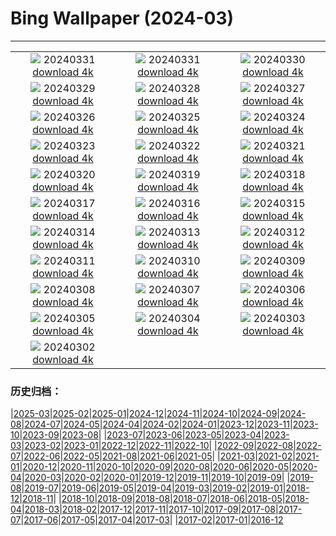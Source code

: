 # Bing Wallpaper (2024-03)
**************
| | | |
| :----: | :----: | :----: |
| ![](https://www.bing.com/th?id=OHR.HungarianEggs_EN-GB1813160198_1920x1080.jpg) 20240331 [download 4k](https://www.bing.com/th?id=OHR.HungarianEggs_EN-GB1813160198_UHD.jpg) | ![](https://www.bing.com/th?id=OHR.SleepySloth_EN-GB5265806402_1920x1080.jpg) 20240331 [download 4k](https://www.bing.com/th?id=OHR.SleepySloth_EN-GB5265806402_UHD.jpg) | ![](https://www.bing.com/th?id=OHR.SouthStackLight_EN-GB4224797900_1920x1080.jpg) 20240330 [download 4k](https://www.bing.com/th?id=OHR.SouthStackLight_EN-GB4224797900_UHD.jpg) |
| ![](https://www.bing.com/th?id=OHR.ShanghaiBlossoms_EN-GB3832708958_1920x1080.jpg) 20240329 [download 4k](https://www.bing.com/th?id=OHR.ShanghaiBlossoms_EN-GB3832708958_UHD.jpg) | ![](https://www.bing.com/th?id=OHR.TeatroColon_EN-GB2271752304_1920x1080.jpg) 20240328 [download 4k](https://www.bing.com/th?id=OHR.TeatroColon_EN-GB2271752304_UHD.jpg) | ![](https://www.bing.com/th?id=OHR.HangRaiVietnam_EN-GB3016593740_1920x1080.jpg) 20240327 [download 4k](https://www.bing.com/th?id=OHR.HangRaiVietnam_EN-GB3016593740_UHD.jpg) |
| ![](https://www.bing.com/th?id=OHR.ColorfulHoli_EN-GB2645468196_1920x1080.jpg) 20240326 [download 4k](https://www.bing.com/th?id=OHR.ColorfulHoli_EN-GB2645468196_UHD.jpg) | ![](https://www.bing.com/th?id=OHR.WhiteEyes_EN-GB5831374525_1920x1080.jpg) 20240325 [download 4k](https://www.bing.com/th?id=OHR.WhiteEyes_EN-GB5831374525_UHD.jpg) | ![](https://www.bing.com/th?id=OHR.AmazonClouds_EN-GB8705485014_1920x1080.jpg) 20240324 [download 4k](https://www.bing.com/th?id=OHR.AmazonClouds_EN-GB8705485014_UHD.jpg) |
| ![](https://www.bing.com/th?id=OHR.WaikatoWater_EN-GB8519481849_1920x1080.jpg) 20240323 [download 4k](https://www.bing.com/th?id=OHR.WaikatoWater_EN-GB8519481849_UHD.jpg) | ![](https://www.bing.com/th?id=OHR.BwindiNationalForest_EN-GB8408921240_1920x1080.jpg) 20240322 [download 4k](https://www.bing.com/th?id=OHR.BwindiNationalForest_EN-GB8408921240_UHD.jpg) | ![](https://www.bing.com/th?id=OHR.SpringFrog_EN-GB9074192994_1920x1080.jpg) 20240321 [download 4k](https://www.bing.com/th?id=OHR.SpringFrog_EN-GB9074192994_UHD.jpg) |
| ![](https://www.bing.com/th?id=OHR.SpringCaveDale_EN-GB2092563802_1920x1080.jpg) 20240320 [download 4k](https://www.bing.com/th?id=OHR.SpringCaveDale_EN-GB2092563802_UHD.jpg) | ![](https://www.bing.com/th?id=OHR.ElephantRock_EN-GB2587880881_1920x1080.jpg) 20240319 [download 4k](https://www.bing.com/th?id=OHR.ElephantRock_EN-GB2587880881_UHD.jpg) | ![](https://www.bing.com/th?id=OHR.StFiniansBay_EN-GB0601904880_1920x1080.jpg) 20240318 [download 4k](https://www.bing.com/th?id=OHR.StFiniansBay_EN-GB0601904880_UHD.jpg) |
| ![](https://www.bing.com/th?id=OHR.BambooPanda_EN-GB5869925596_1920x1080.jpg) 20240317 [download 4k](https://www.bing.com/th?id=OHR.BambooPanda_EN-GB5869925596_UHD.jpg) | ![](https://www.bing.com/th?id=OHR.AnzaBorregoBloom_EN-GB6213504183_1920x1080.jpg) 20240316 [download 4k](https://www.bing.com/th?id=OHR.AnzaBorregoBloom_EN-GB6213504183_UHD.jpg) | ![](https://www.bing.com/th?id=OHR.AyutthayaTree_EN-GB6491490381_1920x1080.jpg) 20240315 [download 4k](https://www.bing.com/th?id=OHR.AyutthayaTree_EN-GB6491490381_UHD.jpg) |
| ![](https://www.bing.com/th?id=OHR.MagadiFlamingos_EN-GB8544970880_1920x1080.jpg) 20240314 [download 4k](https://www.bing.com/th?id=OHR.MagadiFlamingos_EN-GB8544970880_UHD.jpg) | ![](https://www.bing.com/th?id=OHR.BryceSnow_EN-GB7209658465_1920x1080.jpg) 20240313 [download 4k](https://www.bing.com/th?id=OHR.BryceSnow_EN-GB7209658465_UHD.jpg) | ![](https://www.bing.com/th?id=OHR.SleepyKoala_EN-GB8056580586_1920x1080.jpg) 20240312 [download 4k](https://www.bing.com/th?id=OHR.SleepyKoala_EN-GB8056580586_UHD.jpg) |
| ![](https://www.bing.com/th?id=OHR.MotheringSundayMuteSwan_EN-GB7947590349_1920x1080.jpg) 20240311 [download 4k](https://www.bing.com/th?id=OHR.MotheringSundayMuteSwan_EN-GB7947590349_UHD.jpg) | ![](https://www.bing.com/th?id=OHR.BistiBlue_EN-GB9222273593_1920x1080.jpg) 20240310 [download 4k](https://www.bing.com/th?id=OHR.BistiBlue_EN-GB9222273593_UHD.jpg) | ![](https://www.bing.com/th?id=OHR.TateLightUp_EN-GB9793906084_1920x1080.jpg) 20240309 [download 4k](https://www.bing.com/th?id=OHR.TateLightUp_EN-GB9793906084_UHD.jpg) |
| ![](https://www.bing.com/th?id=OHR.TarragonaSpain_EN-GB6677575953_1920x1080.jpg) 20240308 [download 4k](https://www.bing.com/th?id=OHR.TarragonaSpain_EN-GB6677575953_UHD.jpg) | ![](https://www.bing.com/th?id=OHR.WahclellaFalls_EN-GB8488291917_1920x1080.jpg) 20240307 [download 4k](https://www.bing.com/th?id=OHR.WahclellaFalls_EN-GB8488291917_UHD.jpg) | ![](https://www.bing.com/th?id=OHR.BangkokCircle_EN-GB8143129520_1920x1080.jpg) 20240306 [download 4k](https://www.bing.com/th?id=OHR.BangkokCircle_EN-GB8143129520_UHD.jpg) |
| ![](https://www.bing.com/th?id=OHR.ArenalCostaRica_EN-GB7820638738_1920x1080.jpg) 20240305 [download 4k](https://www.bing.com/th?id=OHR.ArenalCostaRica_EN-GB7820638738_UHD.jpg) | ![](https://www.bing.com/th?id=OHR.KrugerLeopard_EN-GB7548648267_1920x1080.jpg) 20240304 [download 4k](https://www.bing.com/th?id=OHR.KrugerLeopard_EN-GB7548648267_UHD.jpg) | ![](https://www.bing.com/th?id=OHR.BritAwardsGuitarsUK_EN-GB7128101081_1920x1080.jpg) 20240303 [download 4k](https://www.bing.com/th?id=OHR.BritAwardsGuitarsUK_EN-GB7128101081_UHD.jpg) |
| ![](https://www.bing.com/th?id=OHR.StDavidsPembrokeshire_EN-GB6636392308_1920x1080.jpg) 20240302 [download 4k](https://www.bing.com/th?id=OHR.StDavidsPembrokeshire_EN-GB6636392308_UHD.jpg) |  |  |

### 历史归档：

|[2025-03](bing/2025-03/2025-03.md)|[2025-02](bing/2025-02/2025-02.md)|[2025-01](bing/2025-01/2025-01.md)|[2024-12](bing/2024-12/2024-12.md)|[2024-11](bing/2024-11/2024-11.md)|[2024-10](bing/2024-10/2024-10.md)|[2024-09](bing/2024-09/2024-09.md)|[2024-08](bing/2024-08/2024-08.md)|[2024-07](bing/2024-07/2024-07.md)|[2024-05](bing/2024-05/2024-05.md)|[2024-04](bing/2024-04/2024-04.md)|[2024-02](bing/2024-02/2024-02.md)|[2024-01](bing/2024-01/2024-01.md)|[2023-12](bing/2023-12/2023-12.md)|[2023-11](bing/2023-11/2023-11.md)|[2023-10](bing/2023-10/2023-10.md)|[2023-09](bing/2023-09/2023-09.md)|[2023-08](bing/2023-08/2023-08.md)|
|[2023-07](bing/2023-07/2023-07.md)|[2023-06](bing/2023-06/2023-06.md)|[2023-05](bing/2023-05/2023-05.md)|[2023-04](bing/2023-04/2023-04.md)|[2023-03](bing/2023-03/2023-03.md)|[2023-02](bing/2023-02/2023-02.md)|[2023-01](bing/2023-01/2023-01.md)|[2022-12](bing/2022-12/2022-12.md)|[2022-11](bing/2022-11/2022-11.md)|[2022-10](bing/2022-10/2022-10.md)|
|[2022-09](bing/2022-09/2022-09.md)|[2022-08](bing/2022-08/2022-08.md)|[2022-07](bing/2022-07/2022-07.md)|[2022-06](bing/2022-06/2022-06.md)|[2022-05](bing/2022-05/2022-05.md)|[2021-08](bing/2021-08/2021-08.md)|[2021-06](bing/2021-06/2021-06.md)|[2021-05](bing/2021-05/2021-05.md)|
|[2021-03](bing/2021-03/2021-03.md)|[2021-02](bing/2021-02/2021-02.md)|[2021-01](bing/2021-01/2021-01.md)|[2020-12](bing/2020-12/2020-12.md)|[2020-11](bing/2020-11/2020-11.md)|[2020-10](bing/2020-10/2020-10.md)|[2020-09](bing/2020-09/2020-09.md)|[2020-08](bing/2020-08/2020-08.md)|[2020-06](bing/2020-06/2020-06.md)|[2020-05](bing/2020-05/2020-05.md)|[2020-04](bing/2020-04/2020-04.md)|[2020-03](bing/2020-03/2020-03.md)|[2020-02](bing/2020-02/2020-02.md)|[2020-01](bing/2020-01/2020-01.md)|[2019-12](bing/2019-12/2019-12.md)|[2019-11](bing/2019-11/2019-11.md)|[2019-10](bing/2019-10/2019-10.md)|[2019-09](bing/2019-09/2019-09.md)|
|[2019-08](bing/2019-08/2019-08.md)|[2019-07](bing/2019-07/2019-07.md)|[2019-06](bing/2019-06/2019-06.md)|[2019-05](bing/2019-05/2019-05.md)|[2019-04](bing/2019-04/2019-04.md)|[2019-03](bing/2019-03/2019-03.md)|[2019-02](bing/2019-02/2019-02.md)|[2019-01](bing/2019-01/2019-01.md)|[2018-12](bing/2018-12/2018-12.md)|[2018-11](bing/2018-11/2018-11.md)|
|[2018-10](bing/2018-10/2018-10.md)|[2018-09](bing/2018-09/2018-09.md)|[2018-08](bing/2018-08/2018-08.md)|[2018-07](bing/2018-07/2018-07.md)|[2018-06](bing/2018-06/2018-06.md)|[2018-05](bing/2018-05/2018-05.md)|[2018-04](bing/2018-04/2018-04.md)|[2018-03](bing/2018-03/2018-03.md)|[2018-02](bing/2018-02/2018-02.md)|[2017-12](bing/2017-12/2017-12.md)|[2017-11](bing/2017-11/2017-11.md)|[2017-10](bing/2017-10/2017-10.md)|[2017-09](bing/2017-09/2017-09.md)|[2017-08](bing/2017-08/2017-08.md)|[2017-07](bing/2017-07/2017-07.md)|[2017-06](bing/2017-06/2017-06.md)|[2017-05](bing/2017-05/2017-05.md)|[2017-04](bing/2017-04/2017-04.md)|[2017-03](bing/2017-03/2017-03.md)|
|[2017-02](bing/2017-02/2017-02.md)|[2017-01](bing/2017-01/2017-01.md)|[2016-12](bing/2016-12/2016-12.md)